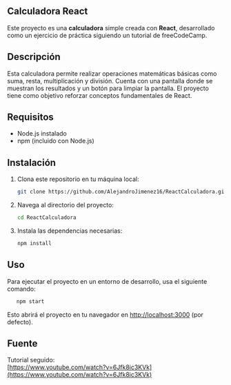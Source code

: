 ## Calculadora React
Este proyecto es una **calculadora** simple creada con **React**, desarrollado como un ejercicio de práctica siguiendo un tutorial de freeCodeCamp.

## Descripción
Esta calculadora permite realizar operaciones matemáticas básicas como suma, resta, multiplicación y división. Cuenta con una pantalla donde se muestran los resultados y un botón para limpiar la pantalla. El proyecto tiene como objetivo reforzar conceptos fundamentales de React.

## Requisitos
- Node.js instalado
- npm (incluido con Node.js)

## Instalación
1. Clona este repositorio en tu máquina local:

   ```bash
   git clone https://github.com/AlejandroJimenez16/ReactCalculadora.git
   ```

2. Navega al directorio del proyecto:

   ```bash
   cd ReactCalculadora
   ```

3. Instala las dependencias necesarias:

   ```bash
   npm install
   ```

## Uso
Para ejecutar el proyecto en un entorno de desarrollo, usa el siguiente comando:

```bash
   npm start
   ```

Esto abrirá el proyecto en tu navegador en [http://localhost:3000](http://localhost:3000) (por defecto).

## Fuente
Tutorial seguido:  
[https://www.youtube.com/watch?v=6Jfk8ic3KVk](https://www.youtube.com/watch?v=6Jfk8ic3KVk)
